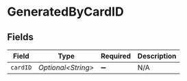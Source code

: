 # GeneratedByCardID


## Fields

| Field               | Type                | Required            | Description         |
| ------------------- | ------------------- | ------------------- | ------------------- |
| `cardID`            | *Optional\<String>* | :heavy_minus_sign:  | N/A                 |